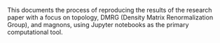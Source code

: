 This documents the process of reproducing the results of the research paper with a focus on topology, DMRG (Density Matrix Renormalization Group), and magnons, using Jupyter notebooks as the primary computational tool.
